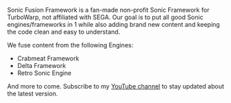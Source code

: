 Sonic Fusion Framework is a fan-made non-profit Sonic Framework for TurboWarp, not affiliated with SEGA. Our goal is to put all good Sonic engines/frameworks in 1 while also adding brand new content and keeping the code clean and easy to understand.

We fuse content from the following Engines:
- Crabmeat Framework
- Delta Framework
- Retro Sonic Engine

And more to come. Subscribe to my [YouTube channel](https://www.youtube.com/channel/UC2mWh_T6l0bVcCIJywAKQuQ) to stay updated about the latest version.
